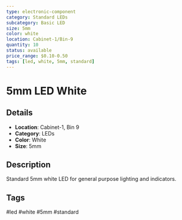 ```yaml
---
type: electronic-component
category: Standard LEDs
subcategory: Basic LED
size: 5mm
color: white
location: Cabinet-1/Bin-9
quantity: 10
status: available
price_range: $0.10-0.50
tags: [led, white, 5mm, standard]
---
```


# 5mm LED White

## Details

- **Location**: Cabinet-1, Bin 9
- **Category**: LEDs
- **Color**: White
- **Size**: 5mm

## Description

Standard 5mm white LED for general purpose lighting and indicators.

## Tags

#led #white #5mm #standard
